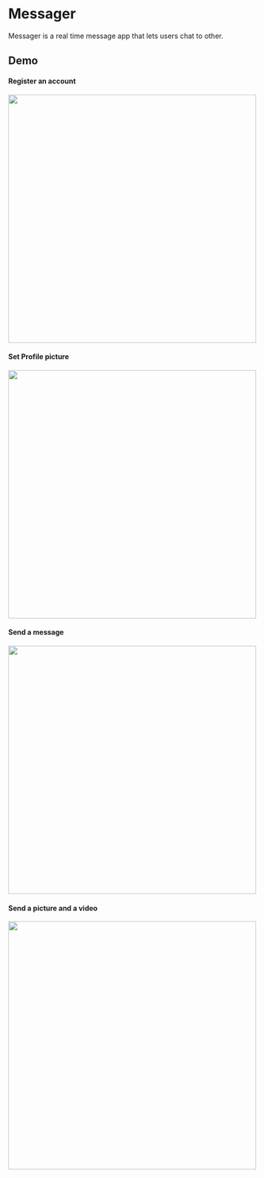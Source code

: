 # Messager

Messager is a real time message app that lets users chat to other.

## Demo

#### Register an account

<img src="./Demo/register.gif" width="500">

#### Set Profile picture

<img src="./Demo/set_avatar.gif" width="500">


#### Send a message

<img src="./Demo/send_message.gif" width="500">


#### Send a picture and a video

<img src="./Demo/send_pic_video.gif" width="500">

